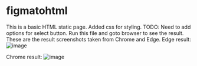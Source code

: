# figmatohtml
This is a basic HTML static page. 
Added css for styling.
TODO: Need to add options for select button.
Run this file and goto browser to see the result.
These are the result screenshots taken from Chrome and Edge.
Edge result:
![image](https://github.com/pavankalyan2655/figmatohtml/assets/141508852/501c2f32-7fee-4866-9ebd-6a32294dc8eb)

Chrome result:
![image](https://github.com/pavankalyan2655/figmatohtml/assets/141508852/32022973-f3e9-4d11-bd58-942af4ab0250)


